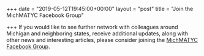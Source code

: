 +++
date = "2019-05-12T19:45:00+00:00"
layout = "post"
title = "Join the MichMATYC Facebook Group"

+++
If you would like to see further network with colleagues around Michigan and neighboring states, receive additional updates, along with other news and interesting articles, please consider joining the [MichMATYC Facebook Group](https://www.facebook.com/MichMATYC/).
